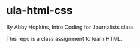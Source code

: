 # ula-html-css

By Abby Hopkins, Intro Coding for Journalists class

This repo is a class assignment to learn HTML. 